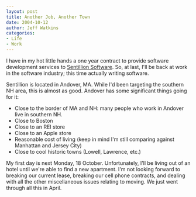 ```yaml
---
layout: post
title: Another Job, Another Town
date: 2004-10-12
author: Jeff Watkins
categories:
- Life
- Work
---
```


<p>I have in my hot little hands a one year contract to provide
software development services to <a href="http://www.sentillion.com/">Sentillion Software</a>. So, at last,
I'll be back at work in the software industry; this time actually
writing software.</p>
<p>Sentillion is located in Andover, MA. While I'd been targeting the
southern NH area, this is almost as good. Andover has some significant
things going for it:</p>
<ul>
	<li>Close to the border of MA and NH: many people who work in
	Andover live in southern NH.</li>
	<li>Close to Boston</li>
	<li>Close to an REI store</li>
	<li>Close to an Apple store</li>
	<li>Reasonable cost of living (keep in mind I'm still comparing
	against Manhattan and Jersey City)</li>
	<li>Close to cool historic towns (Lowell, Lawrence, etc.)</li>
</ul>
<p>My first day is next Monday, 18 October. Unfortunately, I'll be
living out of an hotel until we're able to find a new apartment. I'm
not looking forward to breaking our current lease, breaking our cell
phone contracts, and dealing with all the other miscellaneous issues
relating to moving. We just went through all this in April.</p>